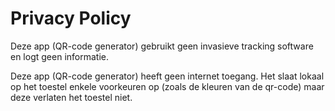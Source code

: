 # Privacy Policy

Deze app (QR-code generator) gebruikt geen invasieve tracking software en logt geen informatie.

Deze app (QR-code generator) heeft geen internet toegang. Het slaat lokaal op het toestel enkele
voorkeuren op (zoals de kleuren van de qr-code) maar deze verlaten het toestel niet.

